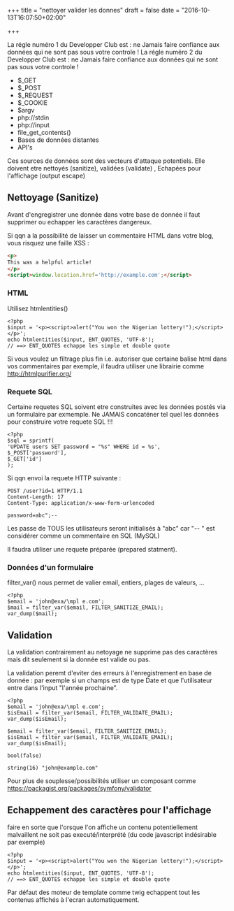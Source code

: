 +++
title = "nettoyer valider les donnes"
draft = false
date = "2016-10-13T16:07:50+02:00"

+++

La régle numéro 1 du Developper Club est : ne Jamais faire confiance aux données qui ne sont pas sous votre controle !
La régle numéro 2 du Developper Club est : ne Jamais faire confiance aux données qui ne sont pas sous votre controle !

* $_GET
* $_POST
* $_REQUEST
* $_COOKIE
* $argv
* php://stdin
* php://input
* file_get_contents()
* Bases de données distantes
* API's

Ces sources de données sont des vecteurs d'attaque potentiels. Elle doivent etre nettoyés (sanitize), validées (validate) , Echapées pour l'affichage (output escape)

## Nettoyage (Sanitize)

Avant d'engregistrer une donnée dans votre base de donnée il faut supprimer ou echapper les caractères dangereux.

Si qqn a la possibilité de laisser un commentaire HTML dans votre blog, vous risquez une faille XSS :

```html
<p>
This was a helpful article!
</p>
<script>window.location.href='http://example.com';</script>
```

### HTML

Utilisez htmlentities()

```
<?php
$input = '<p><script>alert("You won the Nigerian lottery!");</script></p>';
echo htmlentities($input, ENT_QUOTES, 'UTF-8');
// ==> ENT_QUOTES echappe les simple et double quote
```

Si vous voulez un filtrage plus fin i.e. autoriser que certaine balise html dans vos commentaires par exemple, il faudra utiliser une librairie comme http://htmlpurifier.org/

### Requete SQL

Certaine requetes SQL soivent etre construites avec les données postés via un formulaire par exmemple. Ne JAMAIS concaténer tel quel les données pour construire votre requete SQL !!!
```
<?php
$sql = sprintf(
'UPDATE users SET password = "%s" WHERE id = %s',
$_POST['password'],
$_GET['id']
);

```


Si qqn envoi la requete HTTP suivante :

```
POST /user?id=1 HTTP/1.1
Content-Length: 17
Content-Type: application/x-www-form-urlencoded

password=abc";--
```

Les passe de TOUS les utilisateurs seront initialisés à "abc" car "-- " est considérer comme un commentaire en SQL (MySQL)

Il faudra utiliser une requete préparée (prepared statment).

### Données d'un formulaire

filter_var()  nous permet de valier email, entiers, plages de valeurs, ...

```
<?php
$email = 'john@exa/\mpl e.com';
$mail = filter_var($email, FILTER_SANITIZE_EMAIL);
var_dump($mail);
```

## Validation

La validation contrairement au netoyage ne supprime pas des caractères mais dit seulement si la donnée est valide ou pas.

La validation peremt d'eviter des erreurs à l'enregistrement en base de donnée : par exemple si un champs est de type Date et que l'utilisateur entre dans l'input "l'année prochaine".

```
<?php
$email = 'john@exa/\mpl e.com';
$isEmail = filter_var($email, FILTER_VALIDATE_EMAIL);
var_dump($isEmail);

$email = filter_var($email, FILTER_SANITIZE_EMAIL);
$isEmail = filter_var($email, FILTER_VALIDATE_EMAIL);
var_dump($isEmail);

```

```
bool(false)

string(16) "john@example.com"
```

Pour plus de souplesse/possibilités utiliser un composant comme https://packagist.org/packages/symfony/validator

## Echappement des caractères pour l'affichage

faire en sorte que l'orsque l'on affiche un contenu potentiellement malvaillent ne soit pas executé/interprété (du code javascript indésirable par exemple)

```
<?php
$input = '<p><script>alert("You won the Nigerian lottery!");</script></p>';
echo htmlentities($input, ENT_QUOTES, 'UTF-8');
// ==> ENT_QUOTES echappe les simple et double quote
```

Par défaut des moteur de template comme twig echappent tout les contenus affichés à l'ecran automatiquement.
